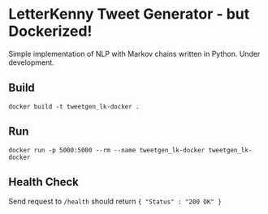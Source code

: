 # LetterKenny Tweet Generator - but Dockerized!
Simple implementation of NLP with Markov chains written in Python.  Under development.

## Build
`docker build -t tweetgen_lk-docker .`

## Run
`docker run -p 5000:5000 --rm --name tweetgen_lk-docker tweetgen_lk-docker`

## Health Check
 Send request to `/health` should return `{ "Status" : "200 OK" }`
